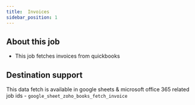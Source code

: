 ```yaml
---
title:  Invoices
sidebar_position: 1
---
```


## About this job
- This job fetches invoices from quickbooks


## Destination support
This data fetch is available in google sheets & microsoft office 365
related job ids - `google_sheet_zoho_books_fetch_invoice`